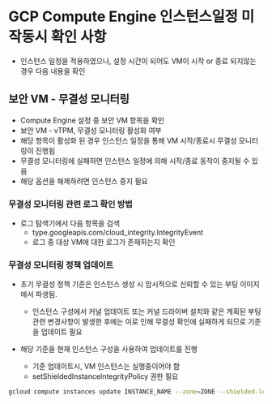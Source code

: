 # GCP Compute Engine 인스턴스일정 미작동시 확인 사항 
- 인스턴스 일정을 적용하였으나, 설정 시간이 되어도 VM이 시작 or 종료 되지않는 경우 다음 내용을 확인

 ## 보안 VM - 무결성 모니터링
 - Compute Engine 설정 중 보안 VM 항목을 확인
  - 보안 VM - vTPM, 무결성 모니터링 활성화 여부
  - 해당 항목이 활성화 된 경우 인스턴스 일정을 통해 VM 시작/종료시  무결성 모니터링이 진행됨
  - 무결성 모니터링에 실패하면 인스턴스 일정에 의해 시작/종료 동작이 중지될 수 있음
  - 해당 옵션을 해제하려면 인스턴스 중지 필요

### 무결성 모니터링 관련 로그 확인 방법 
- 로그 탐색기에서 다음 항목을 검색
  - type.googleapis.com/cloud_integrity.IntegrityEvent
  - 로그 중 대상 VM에 대한 로그가 존재하는지 확인
 
### 무결성 모니터링 정책 업데이트
- 초기 무결성 정책 기준은 인스턴스 생성 시 암시적으로 신뢰할 수 있는 부팅 이미지에서 파생됨.
    - 인스턴스 구성에서 커널 업데이트 또는 커널 드라이버 설치와 같은 계획된 부팅 관련 변경사항이 발생한 후에는 이로 인해 무결성 확인에 실패하게 되므로 기준을 업데이트 필요

- 해당 기준을 현재 인스턴스 구성을 사용하여 업데이트를 진행 
  - 기준 업데이트시, VM 인스턴스는 실행중이어야 함
  - setShieldedInstanceIntegrityPolicy 권한 필요

```bash
gcloud compute instances update INSTANCE_NAME --zone=ZONE --shielded-learn-integrity-policy
```
